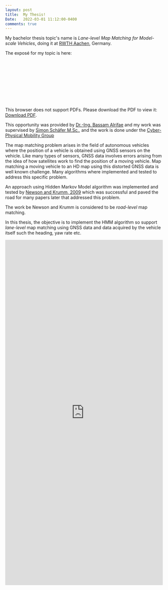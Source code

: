 ```yaml
---
layout: post
title:  My Thesis!
Date:   2022-03-01 11:12:00-0400
comments: true
---
```

My bachelor thesis topic's name is *Lane-level Map Matching for Model-scale Vehicles*, doing it at <a href='https://www.rwth-aachen.de/'>RWTH Aachen</a>, Germany.

The exposé for my topic is here:
<object data="https://hadielnemr.github.io/Expose_Elnemr.pdf" type="application/pdf" width="700px" height="700px">
    <embed src="https://hadielnemr.github.io/Expose_Elnemr.pdf">
        <p>This browser does not support PDFs. Please download the PDF to view it: <a href="https://hadielnemr.github.io/Expose_Elnemr.pdf">Download PDF</a>.</p>
    </embed>
</object>

This opportunity was provided by <a href='https://embedded.rwth-aachen.de/doku.php?id=en:lehrstuhl:mitarbeiter:alrifaee'>Dr.-Ing. Bassam Alrifae</a> and my work was supervised by <a href='https://embedded.rwth-aachen.de/doku.php?id=en:lehrstuhl:mitarbeiter:schaefer'>Simon Schäfer M.Sc.</a>, and the work is done under the <a href='https://embedded.rwth-aachen.de/doku.php?id=en:forschung:mobility'>Cyber-Physical Mobility Group</a>

The map matching problem arises in the field of autonomous vehicles where the position of a vehicle is obtained using GNSS sensors on the vehicle.
Like many types of sensors, GNSS data involves errors arising from the idea of how satellites work to find the position of a moving vehicle.
Map matching a moving vehicle to an HD map using this distorted GNSS data is well known challenge.
Many algorithms where implemented and tested to address this specific problem.

An approach using Hidden Markov Model algorithm was implemented and tested by <a href ='https://dl.acm.org/doi/abs/10.1145/1653771.1653818'>Newson and Krumm, 2009</a> which was successful and paved the road for many papers later that addressed this problem.

The work be Newson and Krumm is considered to be _road-level_ map matching.

In this thesis, the objective is to implement the HMM algorithm so support _lane-level_ map matching using GNSS data and data acquired by the vehicle itself such the heading, yaw rate etc.

<!-- <iframe src="https://www.linkedin.com/embed/feed/update/urn:li:share:6972286552882225152" height="1111" width="504" frameborder="0" allowfullscreen="" title="Embedded post"  scrolling="no"></iframe> -->

<iframe src="https://www.linkedin.com/embed/feed/update/urn:li:share:6972286552882225152" allowfullscreen="" title="Embedded post" width="504" height="1102" frameborder="0"></iframe>
